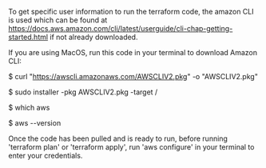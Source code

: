 To get specific user information to run the terraform code, the amazon CLI is used which can be found at https://docs.aws.amazon.com/cli/latest/userguide/cli-chap-getting-started.html if not already downloaded.


If you are using MacOS, run this code in your terminal to download Amazon CLI:

  $ curl "https://awscli.amazonaws.com/AWSCLIV2.pkg" -o "AWSCLIV2.pkg"

  $ sudo installer -pkg AWSCLIV2.pkg -target /

  $ which aws

  $ aws --version

Once the code has been pulled and is ready to run, before running 'terraform plan' or 'terraform apply', run 'aws configure' in your terminal to enter your credentials.
